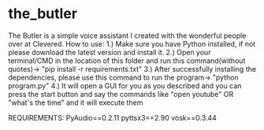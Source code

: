 # the_butler
The Butler is a simple voice assistant I created with the wonderful people over at Clevered.
How to use:
1.) Make sure you have Python installed, if not please download the latest version and install it.
2.) Open your terminal/CMD in the location of this folder and run this command(without quotes)-> "pip install -r requirements.txt"
3.) After successfully installing the dependencies, please use this command to run the program-> "python program.py"
4.) It will open a GUI for you as you described and you can press the start button and say the commands like "open youtube" OR "what's the time" and it will execute them

REQUIREMENTS:
PyAudio==0.2.11
pyttsx3==2.90
vosk==0.3.44

